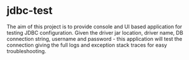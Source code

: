 jdbc-test
=========

The aim of this project is to provide console and UI based application for testing JDBC configuration. Given the driver jar location, driver name, DB connection string, username and password - this application will test the connection giving the full logs and exception stack traces for easy troubleshooting.
